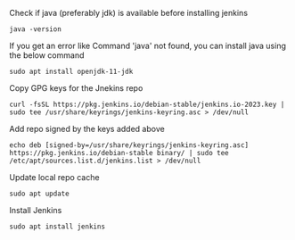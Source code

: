 Check if java (preferably jdk) is available before installing jenkins

    java -version

If you get an error like Command 'java' not found, you can install java using the below command

    sudo apt install openjdk-11-jdk

Copy GPG keys for the Jnekins repo

    curl -fsSL https://pkg.jenkins.io/debian-stable/jenkins.io-2023.key | sudo tee /usr/share/keyrings/jenkins-keyring.asc > /dev/null

Add repo signed by the keys added above

    echo deb [signed-by=/usr/share/keyrings/jenkins-keyring.asc] https://pkg.jenkins.io/debian-stable binary/ | sudo tee /etc/apt/sources.list.d/jenkins.list > /dev/null

Update local repo cache

    sudo apt update

Install Jenkins

    sudo apt install jenkins
